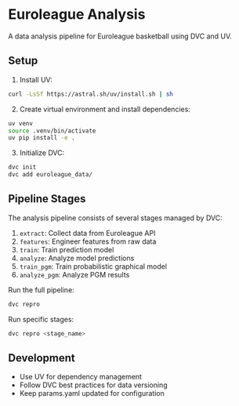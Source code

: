 # Euroleague Analysis

A data analysis pipeline for Euroleague basketball using DVC and UV.

## Setup

1. Install UV:
```bash
curl -LsSf https://astral.sh/uv/install.sh | sh
```

2. Create virtual environment and install dependencies:
```bash
uv venv
source .venv/bin/activate
uv pip install -e .
```

3. Initialize DVC:
```bash
dvc init
dvc add euroleague_data/
```

## Pipeline Stages

The analysis pipeline consists of several stages managed by DVC:

1. `extract`: Collect data from Euroleague API
2. `features`: Engineer features from raw data
3. `train`: Train prediction model
4. `analyze`: Analyze model predictions
5. `train_pgm`: Train probabilistic graphical model
6. `analyze_pgm`: Analyze PGM results

Run the full pipeline:
```bash
dvc repro
```

Run specific stages:
```bash
dvc repro <stage_name>
```

## Development

- Use UV for dependency management
- Follow DVC best practices for data versioning
- Keep params.yaml updated for configuration
